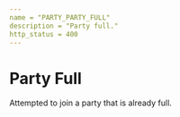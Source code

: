 ```yaml
---
name = "PARTY_PARTY_FULL"
description = "Party full."
http_status = 400
---
```


# Party Full

Attempted to join a party that is already full.
